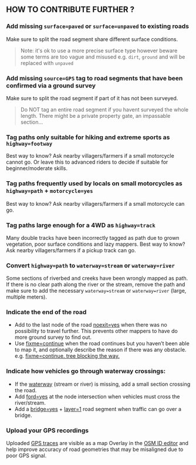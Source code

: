 ## HOW TO CONTRIBUTE FURTHER ?

### Add missing `surface=paved` or `surface=unpaved` to existing roads
Make sure to split the road segment share different surface conditions.

> Note: it's ok to use a more precise surface type however beware some terms are too vague and misused e.g. `dirt`, `ground` and will be replaced with `unpaved`

### Add missing `source=GPS` tag to road segments that have been confirmed via a ground survey
Make sure to split the road segment if part of it has not been surveyed.

> Do NOT tag an entire road segment if you havent surveyed the whole length. There might be a private property gate, an impassable section...

### Tag paths only suitable for hiking and extreme sports as `highway=footway`
Best way to know? Ask nearby villagers/farmers if a small motorcycle cannot go.
Or leave this to advanced riders to decide if suitable for beginner/moderate skills. 

### Tag paths frequently used by locals on small motorcycles as `highway=path` + `motorcycle=yes`
Best way to know? Ask nearby villagers/farmers if a small motorcycle can go.

### Tag paths large enough for a 4WD as `highway=track`
Many double tracks have been incorrectly tagged as path due to grown vegetation, poor surface conditions and lazy mappers.
Best way to know? Ask nearby villagers/farmers if a pickup track can go.

### Convert `highway=path` to `waterway=stream` or `waterway=river`

Some sections of riverbed and creeks have been wrongly mapped as path.
If there is no clear path along the river or the stream, remove the path and make sure to add the necessary `waterway=stream` or `waterway=river` (large, multiple meters).

### Indicate the end of the road

- Add to the last node of the road [noexit=yes](https://wiki.openstreetmap.org/wiki/Key:noexit) when there was no possibility to travel further. This prevents other mappers to have do more ground survey to find out. 
- Use [fixme=continue](https://wiki.openstreetmap.org/wiki/Key:fixme) when the road continues but you haven’t been able to map it, and optionally describe the reason if there was any obstacle. e.g. [fixme=continue. tree blocking the way.](https://wiki.openstreetmap.org/wiki/Key:fixme)

### Indicate how vehicles go through waterway crossings:

- If the [waterway](https://wiki.openstreetmap.org/wiki/Key:waterway) (stream or river) is missing, add a small section crossing the road.
- Add [ford=yes](https://wiki.openstreetmap.org/wiki/Key:ford) at the node intersection when vehicles must cross the river/stream. 
- Add a [bridge=yes](https://wiki.openstreetmap.org/wiki/Key:bridge) + [layer=1](https://wiki.openstreetmap.org/wiki/Key:layer) road segment when traffic can go over a bridge.

### Upload your GPS recordings

Uploaded [GPS traces](https://www.openstreetmap.org/traces) are visible as a map Overlay in the [OSM ID editor](https://www.openstreetmap.org/edit) and help improve accuracy of road geometries that may be misaligned due to poor GPS signal.